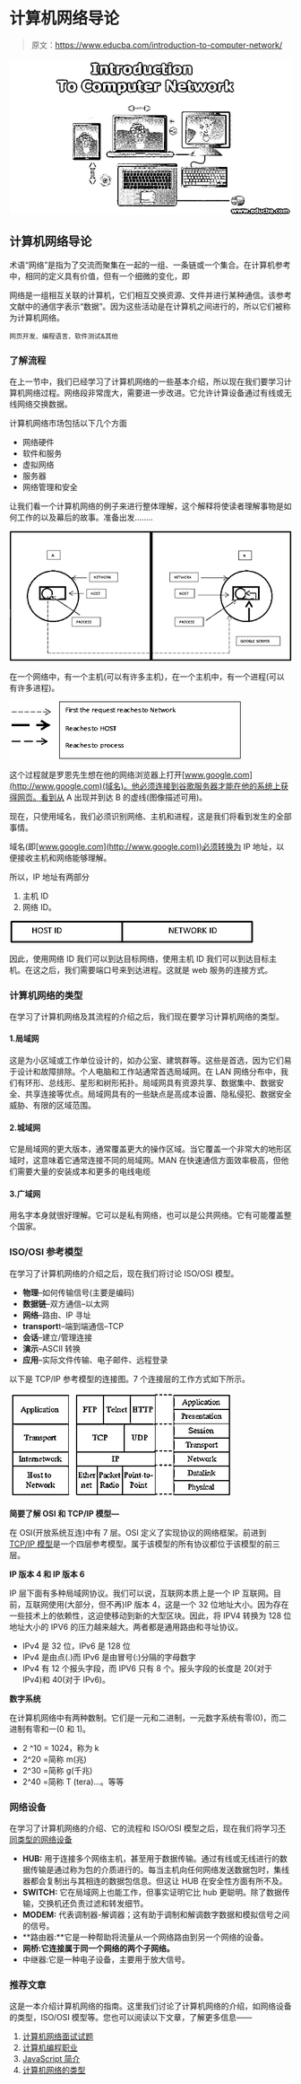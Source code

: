# 计算机网络导论

> 原文：<https://www.educba.com/introduction-to-computer-network/>

![Introduction To Computer Network](img/d53d81ba83a3773dd5b3e9be83ac14df.png)



## 计算机网络导论

术语“网络”是指为了交流而聚集在一起的一组、一条链或一个集合。在计算机参考中，相同的定义具有价值，但有一个细微的变化，即

网络是一组相互关联的计算机，它们相互交换资源、文件并进行某种通信。该参考文献中的通信字表示“数据”。因为这些活动是在计算机之间进行的，所以它们被称为计算机网络。

<small>网页开发、编程语言、软件测试&其他</small>

### 了解流程

在上一节中，我们已经学习了计算机网络的一些基本介绍，所以现在我们要学习计算机网络过程。网络段非常庞大，需要进一步改进。它允许计算设备通过有线或无线网络交换数据。

计算机网络市场包括以下几个方面

*   网络硬件
*   软件和服务
*   虚拟网络
*   服务器
*   网络管理和安全

让我们看一个计算机网络的例子来进行整体理解，这个解释将使读者理解事物是如何工作的以及幕后的故事。准备出发……..

![Computer Network one](img/f1ac4bdef2fa5d429c8017c45db7d6e4.png)



在一个网络中，有一个主机(可以有许多主机)，在一个主机中，有一个进程(可以有许多进程)。

![many host can be there](img/816ceaec9caaf5b25ba4be139049d272.png)



这个过程就是罗恩先生想在他的网络浏览器上打开[www.google.com](http://www.google.com)(域名)。他必须连接到谷歌服务器才能在他的系统上获得网页。看到从 A 出现并到达 B 的虚线(图像描述可用)。

现在，只使用域名，我们必须识别网络、主机和进程，这是我们将看到发生的全部事情。

域名(即[www.google.com](http://www.google.com))必须转换为 IP 地址，以便接收主机和网络能够理解。

所以，IP 地址有两部分

1.  主机 ID
2.  网络 ID。

![Ip Addresss](img/5cfd22fbf1510d676868ec7235e3ab76.png)



因此，使用网络 ID 我们可以到达目标网络，使用主机 ID 我们可以到达目标主机。在这之后，我们需要端口号来到达进程。这就是 web 服务的连接方式。

### 计算机网络的类型

在学习了计算机网络及其流程的介绍之后，我们现在要学习计算机网络的类型。

#### 1.局域网

这是为小区域或工作单位设计的，如办公室、建筑群等。这些是首选，因为它们易于设计和故障排除。个人电脑和工作站通常首选局域网。在 LAN 网络分布中，我们有环形、总线形、星形和树形拓扑。局域网具有资源共享、数据集中、数据安全、共享连接等优点。局域网具有的一些缺点是高成本设置、隐私侵犯、数据安全威胁、有限的区域范围。

#### 2.城域网

它是局域网的更大版本，通常覆盖更大的操作区域。当它覆盖一个非常大的地形区域时，这意味着它通常连接不同的局域网。MAN 在快速通信方面效率极高，但他们需要大量的安装成本和更多的电线电缆

#### 3.广域网

用名字本身就很好理解。它可以是私有网络，也可以是公共网络。它有可能覆盖整个国家。

### ISO/OSI 参考模型

在学习了计算机网络的介绍之后，现在我们将讨论 ISO/OSI 模型。

*   **物理**–如何传输信号(主要是编码)
*   **数据链**–双方通信–以太网
*   **网络**–路由、IP 寻址
*   **transport**t–端到端通信–TCP
*   **会话**–建立/管理连接
*   **演示**–ASCII 转换
*   **应用**–实际文件传输、电子邮件、远程登录

以下是 TCP/IP 参考模型的连接图。7 个连接层的工作方式如下所示。

![network layers](img/f2e31193433f80d5ce3589aa28a0bbb5.png)



**简要了解 OSI 和 TCP/IP 模型—**

在 OSI(开放系统互连)中有 7 层。OSI 定义了实现协议的网络框架。前进到 [TCP/IP 模型](https://www.educba.com/tcp-ip-model/)是一个四层参考模型。属于该模型的所有协议都位于该模型的前三层。

**IP 版本 4 和 IP 版本 6**

IP 层下面有多种局域网协议。我们可以说，互联网本质上是一个 IP 互联网。目前，互联网使用(大部分，但不再)IP 版本 4，这是一个 32 位地址大小。因为存在一些技术上的依赖性，这迫使移动到新的大型区块。因此，将 IPV4 转换为 128 位地址大小的 IPV6 的压力越来越大。两者都是通用路由和寻址协议。

*   IPv4 是 32 位，IPv6 是 128 位
*   IPv4 是由点(.)而 IPv6 是由冒号(:)分隔的字母数字
*   IPv4 有 12 个报头字段，而 IPV6 只有 8 个。报头字段的长度是 20(对于 IPv4)和 40(对于 IPv6)。

**数字系统**

在计算机网络中有两种数制。它们是一元和二进制，一元数字系统有零(0)，而二进制有零和一(0 和 1)。

*   2 ^10 = 1024，称为 k
*   2^20 =简称 m(兆)
*   2^30 =简称 g(千兆)
*   2^40 =简称 T (tera)…。等等

### 网络设备

在学习了计算机网络的介绍、它的流程和 ISO/OSI 模型之后，现在我们将学习[不同类型的网络设备](https://www.educba.com/networking-devices/)

*   **HUB:** 用于连接多个网络主机，甚至用于数据传输。通过有线或无线进行的数据传输是通过称为包的介质进行的。每当主机向任何网络发送数据包时，集线器都会复制出与其相连的数据包信息。但这让 HUB 在安全性方面有所不及。
*   **SWITCH:** 它在局域网上也能工作，但事实证明它比 hub 更聪明。除了数据传输，交换机还负责过滤和转发细节。
*   **MODEM:** 代表调制器-解调器；这有助于调制和解调数字数据和模拟信号之间的信号。
*   **路由器:**它是一种帮助将流量从一个网络路由到另一个网络的设备。
*   **网桥:**它连接属于同一个网络**的两个子网络。**
*   中继器:它是一种电子设备，主要用于放大信号。

### 推荐文章

这是一本介绍计算机网络的指南。这里我们讨论了计算机网络的介绍，如网络设备的类型，ISO/OSI 模型等。您也可以阅读以下文章，了解更多信息——

1.  [计算机网络面试试题](https://www.educba.com/computer-network-interview-questions/)
2.  [计算机编程职业](https://www.educba.com/career-in-computer-programming/)
3.  [JavaScript 简介](https://www.educba.com/introduction-to-javascript/)
4.  [计算机网络的类型](https://www.educba.com/types-of-computer-network/)





